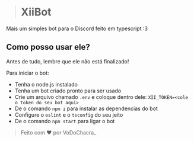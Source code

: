 > # XiiBot

Mais um simples bot para o Discord feito em typescript :3

## Como posso usar ele?

Antes de tudo, lembre que ele não está finalizado! 

Para iniciar o bot:

  * Tenha o node.js instalado
  * Tenha um bot criado pronto para ser usado
  * Crie um arquivo chamado `.env` e coloque dentro dele: `XII_TOKEN=<cole o token do seu bot aqui>`
  * De o comando `npm i` para instalar as dependencias do bot
  * Configure o `eslint` e o `tsconfig` do seu jeito
  * De o comando `npm start` para ligar o bot


> Feito com ❤ por VoDoChacra_
